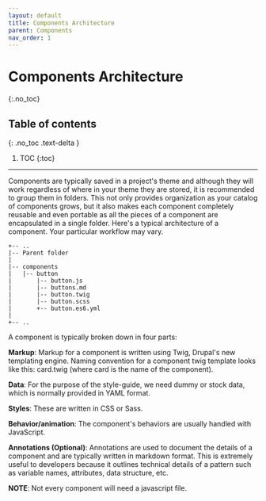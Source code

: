 ```yaml
---
layout: default
title: Components Architecture
parent: Components
nav_order: 1
---
```


# Components Architecture
{:.no_toc}

## Table of contents
{: .no_toc .text-delta }

1. TOC
{:toc}

---

Components are typically saved in a project's theme and although they will work regardless of where in your theme they are stored, it is recommended to group them in folders. This not only provides organization as your catalog of components grows, but it also makes each component completely reusable and even portable as all the pieces of a component are encapsulated in a single folder.
Here's a typical architecture of a component. Your particular workflow may vary.

```
+-- ..
|-- Parent folder
|
|-- components
|   |-- button
|       |-- button.js
|       |-- buttons.md
|       |-- button.twig
|       |-- button.scss
|       +-- button.es6.yml
|
+-- ..
```

A component is typically broken down in four parts:

**Markup**:
Markup for a component is written using Twig, Drupal's new templating engine. Naming convention for a component twig template looks like this: card.twig (where card is the name of the component).

**Data**:
For the purpose of the style-guide, we need dummy or stock data, which is normally provided in YAML format.

**Styles**:
These are written in CSS or Sass.

**Behavior/animation**:
The component's behaviors are usually handled with JavaScript.

**Annotations (Optional)**:
Annotations are used to document the details of a component and are typically written in markdown format.  This is extremely useful to developers because it outlines technical details of a pattern such as variable names, attributes, data structure, etc.


**NOTE**: Not every component will need a javascript file.
